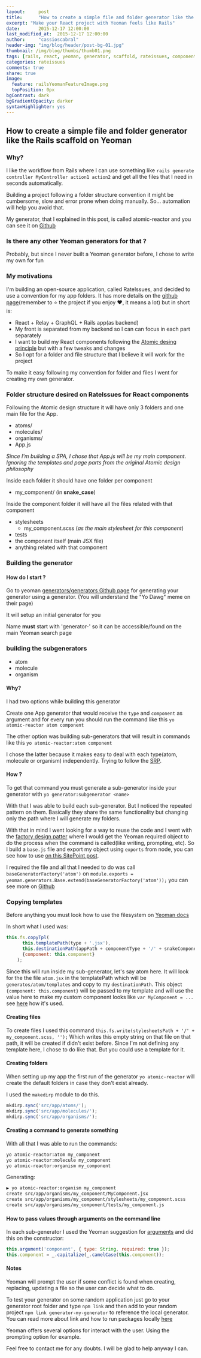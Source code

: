 ```yaml
---
layout:     post
title:      "How to create a simple file and folder generator like the Rails scaffold on Yeoman based on Atomic Design for React"
excerpt: "Make your React project with Yeoman feels like Rails"
date:       2015-12-17 12:00:00
last_modified_at:  2015-12-17 12:00:00
author:     "cassioscabral"
header-img: "img/blog/header/post-bg-01.jpg"
thumbnail: /img/blog/thumbs/thumb01.png
tags: [rails, react, yeoman, generator, scaffold, rateissues, component, building react components, automation, build yeoman generator, factory design pattern on yeoman, cassioscabral, cassio, cabral, cassio s cabral, cassio soares cabral]
categories: rateissues
comments: true
share: true
image:
  feature: railsYeomanFeatureImage.png
  topPosition: 0px
bgContrast: dark
bgGradientOpacity: darker
syntaxHighlighter: yes
---
```


## How to create a simple file and folder generator like the Rails scaffold on Yeoman


### Why?

I like the workflow from Rails where I can use something like `rails generate controller MyController action1 action2` and get all the files that I need in seconds automatically.

Building a project following a folder structure convention it might be cumbersome, slow and error prone when doing manually. So... automation will help you avoid that.

My generator, that I explained in this post, is called atomic-reactor and you can see it on [Github](https://github.com/cassioscabral/generator-atomic-reactor)

### Is there any other Yeoman generators for that ?

Probably, but since I never built a Yeoman generator before, I chose to write my own for fun

### My motivations

I'm building an open-source application, called RateIssues, and decided to use a convention for my app folders. It has more details on the [github page](https://github.com/cassioscabral/rateissuesfront)(remember to :star: the project if you enjoy :heart:, it means a lot) but in short is:

  - React + Relay + GraphQL + Rails app(as backend)
  - My front is separated from my backend so I can can focus in each part separately
  - I want to build my React components following the [Atomic desing principle](http://bradfrost.com/blog/post/atomic-web-design/) but with a few tweaks and changes
  - So I opt for a folder and file structure that I believe it will work for the project

To make it easy following my convention for folder and files I went for creating my own generator.


### Folder structure desired on RateIssues for React components


Following the Atomic design structure it will have only 3 folders and one main file for the App.

  - atoms/
  - molecules/
  - organisms/
  - App.js

*Since I'm building a SPA, I chose that App.js will be my main component. Ignoring the templates and page parts from the original Atomic design philosophy*

Inside each folder it should have one folder per component

- my_component/ (in **snake_case**)

Inside the component folder it will have all the files related with that component

  - stylesheets
    - my_component.scss (*as the main stylesheet for this component*)
  - tests
  - the component itself (main JSX file)
  - anything related with that component


### Building the generator

#### How do I start ?

Go to yeoman [generators/generators Github page](https://github.com/yeoman/generator-generator) for generating your generator using a generator. (You will understand the "Yo Dawg" meme on their page)

It will setup an initial generator for you

Name **must** start with 'generator-' so it can be accessible/found on the main Yeoman search page

### building the subgenerators

 - atom
 - molecule
 - organism

#### Why?
 I had two options while building this generator

 Create one App generator that would receive the `type` and `component` as argument and for every run you should run the command like this `yo atomic-reactor atom component`

 The other option was building sub-generators that will result in commands like this `yo atomic-reactor:atom component`

 I chose the latter because it makes easy to deal with each type(atom, molecule or organism) independently. Trying to follow the [SRP](https://en.wikipedia.org/wiki/Single_responsibility_principle).

#### How ?

To get that command you must generate a sub-generator inside your generator with `yo generator:subgenerator <name>`

With that I was able to build each sub-generator. But I noticed the repeated pattern on them. Basically they share the same functionality but changing only the path where I will generate my folders.

With that in mind I went looking for a way to reuse the code and I went with the [factory design patter](https://en.wikipedia.org/wiki/Factory_method_pattern) where I would get the Yeoman required object to do the process when the command is called(like writing, prompting, etc). So I build a `base.js` file and export my object using `exports` from node, you can see how to use [on this SitePoint post](http://www.sitepoint.com/understanding-module-exports-exports-node-js/).

I required the file and all that I needed to do was call `baseGeneratorFactory('atom')` on `module.exports = yeoman.generators.Base.extend(baseGeneratorFactory('atom'));` you can see more on [Github](https://github.com/cassioscabral/generator-atomic-reactor)


### Copying templates

  Before anything you must look how to use the filesystem on [Yeoman docs](http://yeoman.io/authoring/file-system.html)

  In short what I used was:

  ```javascript
  this.fs.copyTpl(
        this.templatePath(type + '.jsx'),
        this.destinationPath(appPath + componentType + '/' + snakeComponent + '/' + this.component + '.jsx'),
        {component: this.component}
      );
  ```

  Since this will run inside my sub-generator, let's say atom here. It will look for the the file `atom.jsx` in the templatePath which will be `generatos/atom/templates` and copy to my `destinationPath`. This object `{component: this.component}` will be passed to my template and will use the value here to make my custom component looks like `var MyComponent = ...` see [here](https://github.com/cassioscabral/generator-atomic-reactor/blob/master/generators/atom/templates/atom.jsx) how it's used.

#### Creating files

To create files I used this command `this.fs.write(stylesheetsPath + '/' + my_component.scss, '');` Which writes this empty string on that file on that path, it will be created if didn't exist before. Since I'm not defining any template here, I chose to do like that. But you could use a template for it.

#### Creating folders

When setting up my app the first run of the generator `yo atomic-reactor` will create the default folders in case they don't exist already.

I used the `makedirp` module to do this.

```javascript
mkdirp.sync('src/app/atoms/');
mkdirp.sync('src/app/molecules/');
mkdirp.sync('src/app/organisms/');
```


#### Creating a command to generate something
With all that I was able to run the commands:

```bash
yo atomic-reactor:atom my_component
yo atomic-reactor:molecule my_component
yo atomic-reactor:organism my_component
```
Generating:

```bash
▶ yo atomic-reactor:organism my_component
create src/app/organisms/my_component/MyComponent.jsx
create src/app/organisms/my_component/stylesheets/my_component.scss
create src/app/organisms/my_component/tests/my_component.js
```

#### How to pass values through arguments on the command line

In each sub-generator I used the Yeoman suggestion for [arguments](http://yeoman.io/authoring/user-interactions.html) and did this on the constructor:

```javascript
this.argument('component', { type: String, required: true });
this.component = _.capitalize(_.camelCase(this.component));
```

#### Notes

Yeoman will prompt the user if some conflict is found when creating, replacing, updating a file so the user can decide what to do.

To test your generator on some random application just go to your generator root folder and type `npm link` and then add to your random project `npm link generator-my-generator` to reference the local generator. You can read more about link and how to run packages locally [here](http://stackoverflow.com/questions/20888576/how-to-develop-npm-module-locally)

Yeoman offers several options for interact with the user. Using the prompting option for example.

Feel free to contact me for any doubts. I will be glad to help anyway I can.
